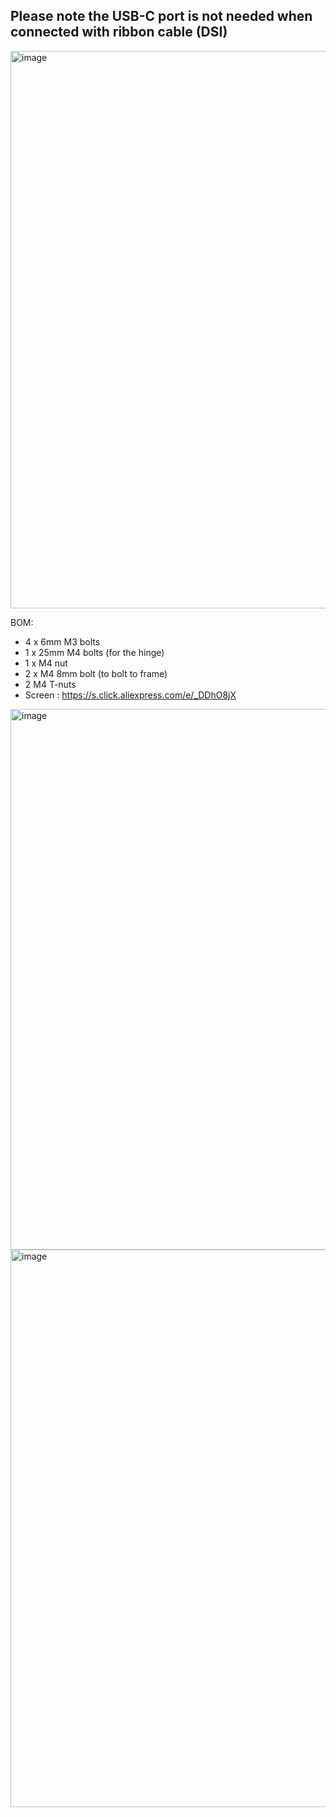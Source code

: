 ## Please note the USB-C port is not needed when connected with ribbon cable (DSI)

<img width="892" alt="image" src="https://github.com/VzBoT3D/VzBoT-Vz330/assets/37383368/1b993b3a-d966-47dc-b5ee-64b86b0798b5">

BOM:

- 4 x 6mm M3 bolts
- 1 x 25mm M4 bolts (for the hinge)
- 1 x M4 nut
- 2 x M4 8mm bolt (to bolt to frame)
- 2 M4 T-nuts
- Screen : https://s.click.aliexpress.com/e/_DDhO8jX
<img width="865" alt="image" src="https://github.com/VzBoT3D/VzBoT-Vz330/assets/37383368/26dc9b19-09a2-4260-acef-3741f632d32d">


<img width="892" alt="image" src="https://github.com/VzBoT3D/VzBoT-Vz330/assets/37383368/2c8cee4d-5e24-40d0-b2b0-ac777cb14546">
